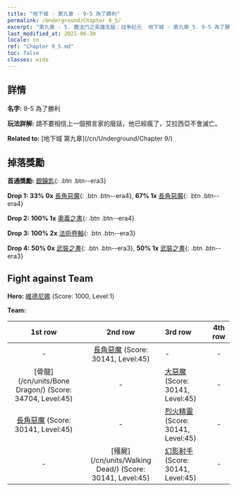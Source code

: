 ```yaml
---
title: "地下城 - 第九章 - 9-5 為了勝利"
permalink: /Underground/Chapter 9_5/
excerpt: "第九章 - 5. 魔法门之英雄无敌：战争纪元  地下城 - 第九章_5. 9-5 為了勝利"
last_modified_at: 2021-06-30
locale: cn
ref: "Chapter 9_5.md"
toc: false
classes: wide
---
```


## 詳情

 **名字:** 9-5 為了勝利

 **玩法詳解:**       請不要相信上一個預言家的廢話，他已經瘋了，艾拉西亞不會滅亡。

 **Related to:** [地下城 第九章](/cn/Underground/Chapter 9/)

## 掉落獎勵

 **首通獎勵:** [銀鑰匙](/cn/Items/con_693/){: .btn .btn--era3}

 **Drop 1:** **33% 0x** [長角惡魔](/cn/Items/unt_229/){: .btn .btn--era4}, **67% 1x** [長角惡魔](/cn/Items/unt_229/){: .btn .btn--era4}

 **Drop 2:** **100% 1x** [奧義之書](/cn/Items/mat_39/){: .btn .btn--era4}

 **Drop 3:** **100% 2x** [法術卷軸](/cn/Items/con_694/){: .btn .btn--era3}

 **Drop 4:** **50% 0x** [武裝之書](/cn/Items/mat_32/){: .btn .btn--era3}, **50% 1x** [武裝之書](/cn/Items/mat_32/){: .btn .btn--era3}


## Fight against Team
 **Hero:** [維德尼娜](/cn/heroes/Vidomina/) (Score: 1000, Level:1)

 **Team:**


  | 1st row | 2nd row | 3rd row | 4th row |
  |:----:|:----:|:----|:----:|
  | - | [長角惡魔](/cn/units/Demon/) (Score: 30141, Level:45)  | - | - |
  | [骨龍](/cn/units/Bone Dragon/) (Score: 34704, Level:45)  | - | [大惡魔](/cn/units/Devil/) (Score: 30141, Level:45)  | - |
  | [長角惡魔](/cn/units/Demon/) (Score: 30141, Level:45)  | - | [烈火精靈](/cn/units/Efreeti/) (Score: 30141, Level:45)  | - |
  | - | [殭屍](/cn/units/Walking Dead/) (Score: 30141, Level:45)  | [幻影射手](/cn/units/Sharpshooter/) (Score: 30141, Level:45)  | - |


